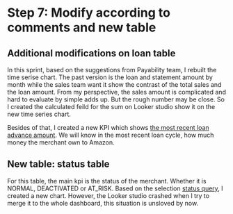 # Step 7: Modify according to comments and new table
## Additional modifications on loan table
In this sprint, based on the suggestions from Payability team, I rebuilt the time serise chart. 
The past version is the loan and statement amount by month while the sales team want it show the contrast of the total sales and the loan amount. 
From my perspective, the sales amount is complicated and hard to evaluate by simple adds up. 
But the rough number may be close. So I created the calculated feild for the sum on Looker studio show it on the new time series chart.

Besides of that, I created a new KPI which shows [the most recent loan advance amount](https://github.com/wz2392/nyu-itp-spring23-payability/blob/main/Sprint%207/loan-statement/most%20recent%20loan%20advance.sql).
We will know in the most recent loan cycle, how much money the merchant own to Amazon.

## New table: status table
For this table, the main kpi is the status of the merchant. Whether it is NORMAL, DEACTIVATED or AT_RISK. Based on the selection [status query](https://github.com/wz2392/nyu-itp-spring23-payability/blob/main/Sprint%207/loan-statement/heath-status.sql), I created a new chart.
However, the Looker studio crashed when I try to merge it to the whole dashboard, this situation is unsloved by now.

